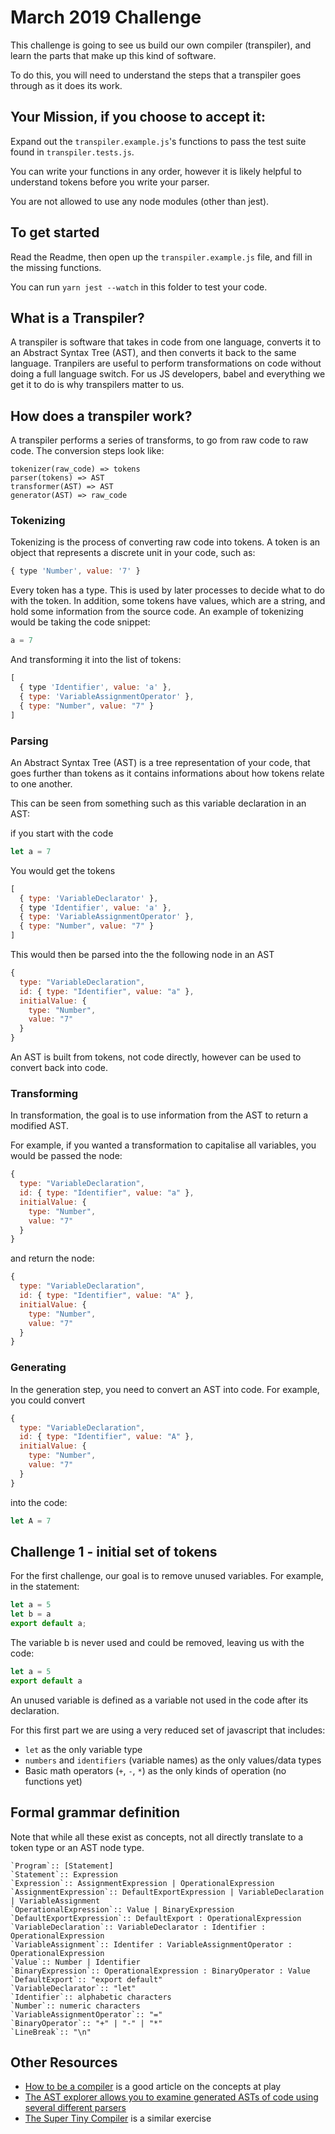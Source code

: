 # March 2019 Challenge

This challenge is going to see us build our own compiler (transpiler), and learn the parts that make up this kind of software.

To do this, you will need to understand the steps that a transpiler goes through as it does its work.

## Your Mission, if you choose to accept it:

Expand out the `transpiler.example.js`'s functions to pass the test suite found in `transpiler.tests.js`.

You can write your functions in any order, however it is likely helpful to understand tokens before you write your parser.

You are not allowed to use any node modules (other than jest).

## To get started

Read the Readme, then open up the `transpiler.example.js` file, and fill in the missing functions.

You can run `yarn jest --watch` in this folder to test your code.

## What is a Transpiler?

A transpiler is software that takes in code from one language, converts it to an Abstract Syntax Tree (AST), and then converts
it back to the same language. Tranpilers are useful to perform transformations on code without doing a full language switch.
For us JS developers, babel and everything we get it to do is why transpilers matter to us.

## How does a transpiler work?

A transpiler performs a series of transforms, to go from raw code to raw code. The conversion steps look like:

```
tokenizer(raw_code) => tokens
parser(tokens) => AST
transformer(AST) => AST
generator(AST) => raw_code
```

### Tokenizing

Tokenizing is the process of converting raw code into tokens. A token is an object that represents a discrete unit
in your code, such as:

```js
{ type 'Number', value: '7' }
```

Every token has a type. This is used by later processes to decide what to do with the token. In addition, some
tokens have values, which are a string, and hold some information from the source code. An example of tokenizing
would be taking the code snippet:

```js
a = 7
```

And transforming it into the list of tokens:

```js
[
  { type 'Identifier', value: 'a' },
  { type: 'VariableAssignmentOperator' },
  { type: "Number", value: "7" }
]
```

### Parsing

An Abstract Syntax Tree (AST) is a tree representation of your code, that goes further than tokens as it contains
informations about how tokens relate to one another.

This can be seen from something such as this variable declaration in an AST:

if you start with the code

```js
let a = 7
```

You would get the tokens

```js
[
  { type: 'VariableDeclarator' },
  { type 'Identifier', value: 'a' },
  { type: 'VariableAssignmentOperator' },
  { type: "Number", value: "7" }
]
```

This would then be parsed into the the following node in an AST

```js
{
  type: "VariableDeclaration",
  id: { type: "Identifier", value: "a" },
  initialValue: {
    type: "Number",
    value: "7"
  }
}
```

An AST is built from tokens, not code directly, however can be used to convert back into code.

### Transforming

In transformation, the goal is to use information from the AST to return a modified AST.

For example, if you wanted a transformation to capitalise all variables, you would be
passed the node:

```js
{
  type: "VariableDeclaration",
  id: { type: "Identifier", value: "a" },
  initialValue: {
    type: "Number",
    value: "7"
  }
}
```

and return the node:

```js
{
  type: "VariableDeclaration",
  id: { type: "Identifier", value: "A" },
  initialValue: {
    type: "Number",
    value: "7"
  }
}
```

### Generating

In the generation step, you need to convert an AST into code. For example, you could convert

```js
{
  type: "VariableDeclaration",
  id: { type: "Identifier", value: "A" },
  initialValue: {
    type: "Number",
    value: "7"
  }
}
```

into the code:

```js
let A = 7
```

## Challenge 1 - initial set of tokens

For the first challenge, our goal is to remove unused variables. For example, in the statement:

```js
let a = 5
let b = a
export default a;
```

The variable b is never used and could be removed, leaving us with the code:

```js
let a = 5
export default a
```

An unused variable is defined as a variable not used in the code after its declaration.

For this first part we are using a very reduced set of javascript that includes:

- `let` as the only variable type
- `numbers` and `identifiers` (variable names) as the only values/data types
- Basic math operators (`+`, `-`, `*`) as the only kinds of operation (no functions yet)


## Formal grammar definition

Note that while all these exist as concepts, not all directly translate to a token type or
an AST node type.

```
`Program`:: [Statement]
`Statement`:: Expression
`Expression`:: AssignmentExpression | OperationalExpression
`AssignmentExpression`:: DefaultExportExpression | VariableDeclaration | VariableAssignment
`OperationalExpression`:: Value | BinaryExpression
`DefaultExportExpression`:: DefaultExport : OperationalExpression
`VariableDeclaration`:: VariableDeclarator : Identifier : OperationalExpression
`VariableAssignment`:: Identifer : VariableAssignmentOperator : OperationalExpression
`Value`:: Number | Identifier
`BinaryExpression`:: OperationalExpression : BinaryOperator : Value
`DefaultExport`:: "export default"
`VariableDeclarator`:: "let"
`Identifier`:: alphabetic characters
`Number`:: numeric characters
`VariableAssignmentOperator`:: "="
`BinaryOperator`:: "+" | "-" | "*"
`LineBreak`:: "\n"
```

## Other Resources

- [How to be a compiler](https://medium.com/@kosamari/how-to-be-a-compiler-make-a-compiler-with-javascript-4a8a13d473b4) is a good article on the concepts at play
- [The AST explorer allows you to examine generated ASTs of code using several different parsers](https://astexplorer.net/)
- [The Super Tiny Compiler](https://github.com/jamiebuilds/the-super-tiny-compiler) is a similar exercise